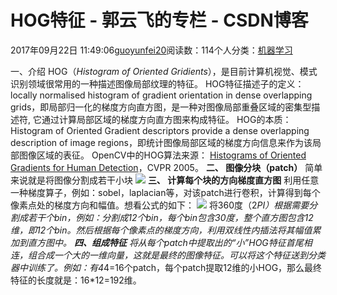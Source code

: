 
# HOG特征 - 郭云飞的专栏 - CSDN博客


2017年09月22日 11:49:06[guoyunfei20](https://me.csdn.net/guoyunfei20)阅读数：114个人分类：[机器学习																](https://blog.csdn.net/guoyunfei20/article/category/7178819)


一、介绍
HOG（*Histogram of Oriented Gridients*），是目前计算机视觉、模式识别领域很常用的一种描述图像局部纹理的特征。
HOG特征描述子的定义：
locally normalised histogram of gradient orientation in dense overlapping grids，即局部归一化的梯度方向直方图，是一种对图像局部重叠区域的密集型描述符, 它通过计算局部区域的梯度方向直方图来构成特征。
HOG的本质：
Histogram of Oriented Gradient descriptors provide a dense overlapping description of image regions，即统计图像局部区域的梯度方向信息来作为该局部图像区域的表征。
OpenCV中的HOG算法来源：
[Histograms of Oriented Gradients for Human Detection](http://lear.inrialpes.fr/pubs/2005/DT05/hog_cvpr2005.pdf)，CVPR 2005。
**二、 图像分块（patch）**
简单来说就是将图像分割成若干小块
![](https://img-blog.csdn.net/20170922115539993?watermark/2/text/aHR0cDovL2Jsb2cuY3Nkbi5uZXQvZ3VveXVuZmVpMjA=/font/5a6L5L2T/fontsize/400/fill/I0JBQkFCMA==/dissolve/70/gravity/Center)
**三、 计算每个块的方向梯度直方图**
利用任意一种梯度算子，例如：sobel，laplacian等，对该patch进行卷积，计算得到每个像素点处的梯度方向和幅值。想看公式的如下：
![](https://img-blog.csdn.net/20170922115819024?watermark/2/text/aHR0cDovL2Jsb2cuY3Nkbi5uZXQvZ3VveXVuZmVpMjA=/font/5a6L5L2T/fontsize/400/fill/I0JBQkFCMA==/dissolve/70/gravity/Center)
将360度（2*PI）根据需要分割成若干个bin，例如：分割成12个bin，每个bin包含30度，整个直方图包含12维，即12个bin。然后根据每个像素点的梯度方向，利用双线性内插法将其幅值累加到直方图中。
**四、组成特征**
将从每个patch中提取出的“小”HOG特征首尾相连，组合成一个大的一维向量，这就是最终的图像特征。可以将这个特征送到分类器中训练了。例如：有4*4=16个patch，每个patch提取12维的小HOG，那么最终特征的长度就是：16*12=192维。






















